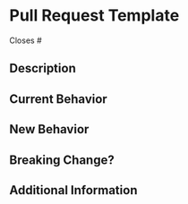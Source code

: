 # Pull Request Template

<!--
Thank you for your contribution

Before submitting your commit, please make sure:
- Commits that add new external dependencies may require additional review.
- Keep your commit focused and as concise as possible.
- Each commit should address only one category: docs, feature, refactor, ci, repo, or bugfix.
-->

Closes # <!-- Reference the related GitHub issue number, if applicable -->

## Description

<!-- Briefly describe the purpose and context of this PR -->

## Current Behavior

<!-- Describe the existing behavior or problem being addressed -->

## New Behavior

<!-- Explain the changes or new behavior introduced by this PR -->

## Breaking Change?

<!-- Is this a breaking change? (Yes/No). If Yes, describe the impact and migration steps. -->

## Additional Information

<!-- Add any other relevant information or context here -->
